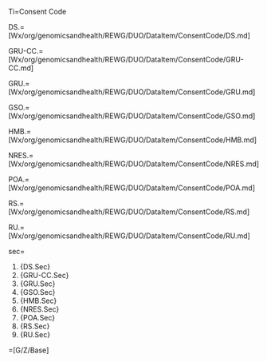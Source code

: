 Ti=Consent Code

DS.=[Wx/org/genomicsandhealth/REWG/DUO/DataItem/ConsentCode/DS.md]

GRU-CC.=[Wx/org/genomicsandhealth/REWG/DUO/DataItem/ConsentCode/GRU-CC.md]

GRU.=[Wx/org/genomicsandhealth/REWG/DUO/DataItem/ConsentCode/GRU.md]

GSO.=[Wx/org/genomicsandhealth/REWG/DUO/DataItem/ConsentCode/GSO.md]

HMB.=[Wx/org/genomicsandhealth/REWG/DUO/DataItem/ConsentCode/HMB.md]

NRES.=[Wx/org/genomicsandhealth/REWG/DUO/DataItem/ConsentCode/NRES.md]

POA.=[Wx/org/genomicsandhealth/REWG/DUO/DataItem/ConsentCode/POA.md]

RS.=[Wx/org/genomicsandhealth/REWG/DUO/DataItem/ConsentCode/RS.md]

RU.=[Wx/org/genomicsandhealth/REWG/DUO/DataItem/ConsentCode/RU.md]

sec=<ol><li>{DS.Sec}<li>{GRU-CC.Sec}<li>{GRU.Sec}<li>{GSO.Sec}<li>{HMB.Sec}<li>{NRES.Sec}<li>{POA.Sec}<li>{RS.Sec}<li>{RU.Sec}</ol>

=[G/Z/Base]


